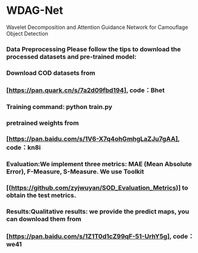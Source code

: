 # WDAG-Net
Wavelet Decomposition and Attention Guidance Network for Camouflage Object Detection

### Data Preprocessing Please follow the tips to download the processed datasets and pre-trained model:
### Download COD datasets from
### [https://pan.quark.cn/s/7a2d09fbd194], code：Bhet

### Training command: python train.py

### pretrained weights from
### [https://pan.baidu.com/s/1V6-X7q4ohGmhgLaZJu7gAA], code：kn8i

### Evaluation:We implement three metrics: MAE (Mean Absolute Error), F-Measure, S-Measure. We use Toolkit
### [(https://github.com/zyjwuyan/SOD_Evaluation_Metrics)] to obtain the test metrics.

### Results:Qualitative results: we provide the predict maps, you can download them from
### [https://pan.baidu.com/s/1Z1T0d1cZ99qF-51-UrhY5g], code：we41

